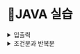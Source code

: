 # 📌JAVA 실습

<details>

<summary> 입출력 </summary>
<div markdown="1">
  
## 📝1.1
  - 키보드에서 영문자를 한 글자씩 입력 받아 소문자이면 대문자로, 대문자이면 소문자로 변환하여 출력하는 프로그램 작성.
    - 참고) Scanner의 next() 이용
  - 입력된 문자가 영문자가 아니면 "영문자가 아닙니다"를 출력.
  - CTRL-Z를 입력 받을 때까지 프로그램이 계속 동작.
    - 참고) Scanner의 next()가 실행 중일때 CTRL-Z를 입력하면 오류가 발생하므로, hashNext()로 입력이 있는지 먼저 확인 후 next() 호출
  
## 📝1.2
  - 키보드로부터 정수 3개를 입력 받고, 이 3개의 수로 삼각형을 만들 수 있는지 판별. 만약 삼각형이 구성된다면, 넓이를 계산하여 출력.
    - 참고1) 두 변의 합이 나머지 한 변의 합보다 크면 삼각형 구성 가능
    - 참고2) 세 변의 길이(a, b, c)로부터 삼각형의 넓이를 계산하는 공식(헤론의 공식)
    - 참고3) Math class의 sqrt() method 사용
    - 참고4) 정수를 입력 받을 때, Scanner의 nextInt()도 사용해 보고, 일단 next()에 의해 문자열로 입력 받아 Integer의 parseInt()에 의해 정수로 반환하는 방법도 사용
  
</div>
</details>

<details>

<summary> 조건문과 반복문 </summary>
<div markdown="1">
  
## 📝2.1
  - 다음과 같은 내용이 출력되도록 printMultTable(int high) 메소드를 구현.
## 📝2.2
  - 다음 조건에 따라 주어진 모양을 출력.
    - 키보드로부터 높이를 나타내는 정수값을 입력 받는다.
    - 입력된 값이 자연수가 아니라면, 자연수가 입력될 때까지 계속 숫자를 입력 받는다.
    - 입력 받은 높이에 따라 다음과 같은 모양을 출력한다.
## 📝2.3
  - 올해 1월1일이 어떤 요일인지 입력 받은 후, 달력을 출력.
    - 단, 각 달의 시작부에 빈 칸이 발생하면 *로 채우고, 2월은 28일이라고 가정.
